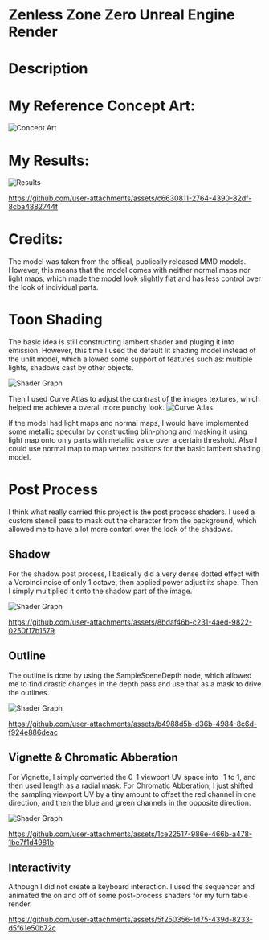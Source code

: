# Zenless Zone Zero Unreal Engine Render
# Description
# My Reference Concept Art:

![Concept Art](./ConceptArt.png)

# My Results:

![Results](./DemoMediaFiles/Cover.png)


https://github.com/user-attachments/assets/c6630811-2764-4390-82df-8cba4882744f

# Credits:

The model was taken from the offical, publically released MMD models. However, this means that the model comes with neither normal maps nor light maps, which made the model look slightly flat and has less control over the look of individual parts.

# Toon Shading
The basic idea is still constructing lambert shader and pluging it into emission. However, this time I used the default lit shading model instead of the unlit model, which allowed some support of features such as: multiple lights, shadows cast by other objects.

![Shader Graph](./DemoMediaFiles/ToonShader.jpg)

Then I used Curve Atlas to adjust the contrast of the images textures, which helped me achieve a overall more punchy look.
![Curve Atlas](./DemoMediaFiles/CurveAtlas.jpg)

If the model had light maps and normal maps, I would have implemented some metallic specular by constructing blin-phong and masking it using light map onto only parts with metallic value over a certain threshold. Also I could use normal map to map vertex positions for the basic lambert shading model.

# Post Process
I think what really carried this project is the post process shaders. I used a custom stencil pass to mask out the character from the background, which allowed me to have a lot more contorl over the look of the shadows.
## Shadow
For the shadow post process, I basically did a very dense dotted effect with a Voroinoi noise of only 1 octave, then applied power adjust its shape. Then I simply multiplied it onto the shadow part of the image.

![Shader Graph](./DemoMediaFiles/PP_Shadow.jpg)

https://github.com/user-attachments/assets/8bdaf46b-c231-4aed-9822-0250f17b1579


## Outline
The outline is done by using the SampleSceneDepth node, which allowed me to find drastic changes in the depth pass and use that as a mask to drive the outlines.

![Shader Graph](./DemoMediaFiles/PP_Outline.jpg)

https://github.com/user-attachments/assets/b4988d5b-d36b-4984-8c6d-f924e886deac

## Vignette & Chromatic Abberation
For Vignette, I simply converted the 0-1 viewport UV space into -1 to 1, and then used length as a radial mask.
For Chromatic Abberation, I just shifted the sampling viewport UV by a tiny amount to offset the red channel in one direction, and then the blue and green channels in the opposite direction.

![Shader Graph](./DemoMediaFiles/PP_Cinema.jpg)

https://github.com/user-attachments/assets/1ce22517-986e-466b-a478-1be7f1d4981b

## Interactivity
Although I did not create a keyboard interaction. I used the sequencer and animated the on and off of some post-process shaders for my turn table render.

https://github.com/user-attachments/assets/5f250356-1d75-439d-8233-d5f61e50b72c



